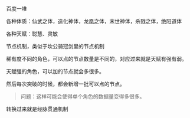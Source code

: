百度一堆

各种体质：仙武之体，造化神体，龙凰之体，末世神体，杀戮之体，绝阳道体

各种天赋：聪慧、灵敏



节点机制，类似于坎公骑冠剑里的节点机制



稀有度不同的角色，可以点的节点数量是不同的，对应过来就是天赋有强有弱。

天赋强的角色，可以加的节点就会多很多。

然后每次突破的时候，都会新增一批可以点的节点。

> 问题：这样可能会使得单个角色的数据量变得多很多。

转换过来就是经脉贯通机制



